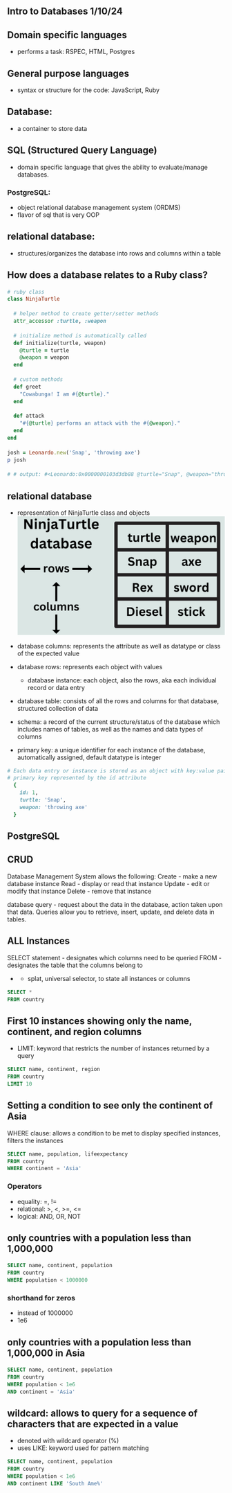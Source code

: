 ## Intro to Databases 1/10/24

## Domain specific languages
- performs a task: RSPEC, HTML, Postgres

## General purpose languages
-  syntax or structure for the code: JavaScript, Ruby

## Database:
- a container to store data

## SQL (Structured Query Language)
- domain specific language that gives the ability to evaluate/manage databases. 

### PostgreSQL: 
- object relational database management system (ORDMS)
- flavor of sql that is very OOP

## relational database: 
- structures/organizes the database into rows and columns within a table

## How does a database relates to a Ruby class?
```rb
# ruby class
class NinjaTurtle

  # helper method to create getter/setter methods 
  attr_accessor :turtle, :weapon
  
  # initialize method is automatically called
  def initialize(turtle, weapon)
    @turtle = turtle
    @weapon = weapon
  end

  # custom methods
  def greet
    "Cowabunga! I am #{@turtle}."
  end

  def attack
    "#{@turtle} performs an attack with the #{@weapon}."
  end
end

josh = Leonardo.new('Snap', 'throwing axe')
p josh

# # output: #<Leonardo:0x0000000103d3db88 @turtle="Snap", @weapon="throwing axe">
```

## relational database 
- representation of NinjaTurtle class and objects
![Relational Database](assets/database.png)

- database columns: represents the attribute as well as datatype or class of the expected value

- database rows: represents each object with values
    - database instance: each object, also the rows, aka each individual record or data entry

- database table: consists of all the rows and columns for that database, structured collection of data

- schema: a record of the current structure/status of the database which includes names of tables, as well as the names and data types of columns

- primary key: a unique identifier for each instance of the database, automatically assigned, default datatype is integer

```rb
# Each data entry or instance is stored as an object with key:value pairs
# primary key represented by the id attribute
  {
    id: 1, 
    turtle: 'Snap',
    weapon: 'throwing axe'
  }
```

## PostgreSQL

## CRUD
Database Management System allows the following:
Create - make a new database instance
Read - display or read that instance
Update - edit or modify that instance
Delete - remove that instance

database query - request about the data in the database, action taken upon that data. Queries allow you to retrieve, insert, update, and delete data in tables.

## ALL Instances
SELECT statement - designates which columns need to be queried
FROM - designates the table that the columns belong to
* - splat, universal selector, to state all instances or columns

```sql
SELECT *
FROM country
```

## First 10 instances showing only the name, continent, and region columns
- LIMIT: keyword that restricts the number of instances returned by a query
```sql
SELECT name, continent, region
FROM country
LIMIT 10
```

## Setting a condition to see only the continent of Asia
WHERE clause: allows a condition to be met to display specified instances, filters the instances
```sql
SELECT name, population, lifeexpectancy
FROM country
WHERE continent = 'Asia'
```
### Operators
- equality: =, !=
- relational: >, <, >=, <=
- logical: AND, OR, NOT

## only countries with a population less than 1,000,000
```sql
SELECT name, continent, population
FROM country
WHERE population < 1000000
```
### shorthand for zeros
- instead of 1000000
- 1e6

## only countries with a population less than 1,000,000 in Asia
```sql
SELECT name, continent, population
FROM country
WHERE population < 1e6 
AND continent = 'Asia'
```

## wildcard: allows to query for a sequence of characters that are expected in a value
- denoted with wildcard operator (%)
- uses LIKE: keyword used for pattern matching
```sql
SELECT name, continent, population
FROM country
WHERE population < 1e6 
AND continent LIKE 'South Ame%'
```